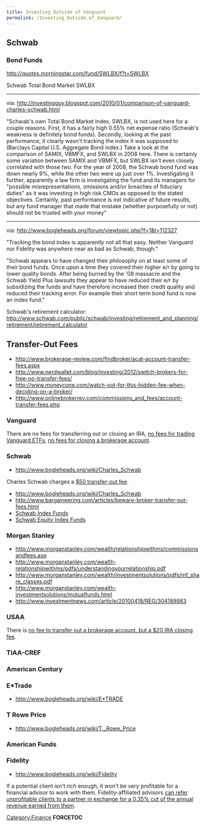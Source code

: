 ```yaml
---
title: Investing Outside of Vanguard
permalink: /Investing_Outside_of_Vanguard/
---
```


Schwab
------

### Bond Funds

<http://quotes.morningstar.com/fund/SWLBX/f?t=SWLBX>

Schwab Total Bond Market SWLBX

------------------------------------------------------------------------

via: <http://investingguy.blogspot.com/2010/01/comparison-of-vanguard-charles-schwab.html>

"Schwab's own Total Bond Market Index, SWLBX, is not used here for a couple reasons. First, it has a fairly high 0.55% net expense ratio (Schwab's weakness is definitely bond funds). Secondly, looking at the past performance, it clearly wasn't tracking the index it was supposed to (Barclays Capital U.S. Aggregate Bond index.) Take a look at the comparison of SAMIX, VBMFX, and SWLBX in 2008 here. There is certainly some variation between SAMIX and VBMFX, but SWLBX isn't even closely correlated with those two. For the year of 2008, the Schwab bond fund was down nearly 9%, while the other two were up just over 1%. Investigating it further, apparently a law firm is investigating the fund and its managers for "possible misrepresentations, omissions and/or breaches of fiduciary duties" as it was investing in high risk CMOs as opposed to the stated objectives. Certainly, past performance is not indicative of future results, but any fund manager that made that mistake (whether purposefully or not) should not be trusted with your money"

------------------------------------------------------------------------

via: <http://www.bogleheads.org/forum/viewtopic.php?f=1&t=112327>

"Tracking the bond index is apparently not all that easy. Neither Vanguard nor Fidelity was anywhere near as bad as Schwab, though."

"Schwab appears to have changed their philosophy on at least some of their bond funds. Once upon a time they covered their higher e/r by going to lower quality bonds. After being burned by the '08 massacre and the Schwab Yield Plus lawsuits they appear to have reduced their e/r by subsidizing the funds and have therefore increased their credit quality and reduced their tracking error. For example their short term bond fund is now an index fund."

Schwab's retirement calculator: <http://www.schwab.com/public/schwab/investing/retirement_and_planning/retirement/retirement_calculator>

Transfer-Out Fees
-----------------

-   <http://www.brokerage-review.com/findbroker/acat-account-transfer-fees.aspx>
-   <http://www.nerdwallet.com/blog/investing/2012/switch-brokers-for-free-no-transfer-fees/>
-   <http://www.moneycone.com/watch-out-for-this-hidden-fee-when-deciding-on-a-broker/>
-   <http://www.onlinebrokerrev.com/commissions_and_fees/account-transfer-fees.php>

### Vanguard

There are no fees for transferring out or closing an IRA, [no fees for trading Vanguard ETFs](https://personal.vanguard.com/us/whatweoffer/stocksbondscds/feescommissions), [no fees for closing a brokerage account](https://personal.vanguard.com/us/help/FAQBrokerageAcctWorkingsContent.jsp).

### Schwab

-   <http://www.bogleheads.org/wiki/Charles_Schwab>

Charles Schwab charges a [$50 transfer-out fee](https://client.schwab.com/secure/file/P-1036363/REG23060-25.pdf).

-   <http://www.bogleheads.org/wiki/Charles_Schwab>
-   <http://www.bargaineering.com/articles/beware-broker-transfer-out-fees.html>
-   [Schwab Index Funds](http://www.schwab.com/public/schwab/investing/accounts_products/investment/mutual_funds/index_funds)
-   [Schwab Equity Index Funds](http://www.schwab.com/public/schwab/investing/accounts_products/investment/mutual_funds/schwab_mutual_funds/equity/index)

### Morgan Stanley

-   <http://www.morganstanley.com/wealth/relationshipwithms/commissionsandfees.asp>
-   <http://www.morganstanley.com/wealth-relationshipwithms/pdfs/understandingyourrelationship.pdf>
-   <http://www.morganstanley.com/wealth/investmentsolutions/pdfs/mf_share_classes.pdf>
-   <http://www.morganstanley.com/wealth-investmentsolutions/mutualfunds.html>
-   <http://www.investmentnews.com/article/20100418/REG/304189983>

### USAA

There is [no fee to transfer out a brokerage account, but a $20 IRA closing fee](https://www.usaa.com/inet/pages/brokerage_fees).

### TIAA-CREF

### American Century

### E\*Trade

-   <http://www.bogleheads.org/wiki/E*TRADE>

### T Rowe Price

-   <http://www.bogleheads.org/wiki/T._Rowe_Price>

### American Funds

### Fidelity

-   <http://www.bogleheads.org/wiki/Fidelity>

If a potential client isn't rich enough, it won't be very profitable for a financial advisor to work with them. Fidelity-affiliated advisors [can refer unprofitable clients to a partner in exchange for a 0.35% cut of the annual revenue earned from them](http://www.investmentnews.com/article/20150408/FREE/150409940/fidelity-unveils-program-to-help-advisers-unload-unwanted-clients).

[Category:Finance](/Category:Finance "wikilink") __FORCETOC__